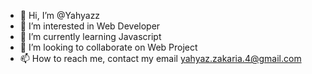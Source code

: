- 👋 Hi, I’m @Yahyazz
- 👀 I’m interested in Web Developer
- 🌱 I’m currently learning Javascript
- 💞️ I’m looking to collaborate on Web Project
- 📫 How to reach me, contact my email yahyaz.zakaria.4@gmail.com

<!---
Yahyazz/Yahyazz is a ✨ special ✨ repository because its `README.md` (this file) appears on your GitHub profile.
You can click the Preview link to take a look at your changes.
--->
